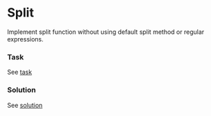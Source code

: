 # Split

Implement split function without using default split method or regular expressions.

### Task

See [task](./task.py)

### Solution

See [solution](./solution.py)
